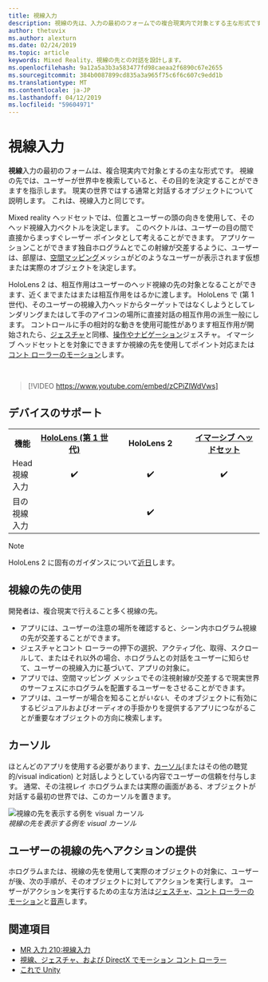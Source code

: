 ```yaml
---
title: 視線入力
description: 視線の先は、入力の最初のフォームでの複合現実内で対象とする主な形式です。
author: thetuvix
ms.author: alexturn
ms.date: 02/24/2019
ms.topic: article
keywords: Mixed Reality、視線の先との対話を設計します。
ms.openlocfilehash: 9a12a5a3b3a583477fd98caeaa2f6890c67e2655
ms.sourcegitcommit: 384b0087899cd835a3a965f75c6f6c607c9edd1b
ms.translationtype: MT
ms.contentlocale: ja-JP
ms.lasthandoff: 04/12/2019
ms.locfileid: "59604971"
---
```

# <a name="gaze"></a>視線入力

**視線**入力の最初のフォームは、複合現実内で対象とするの主な形式です。 視線の先では、ユーザーが世界中を検索していると、その目的を決定することができますを指示します。 現実の世界ではする通常と対話するオブジェクトについて説明します。 これは、視線入力と同じです。

Mixed reality ヘッドセットでは、位置とユーザーの頭の向きを使用して、そのヘッド視線入力ベクトルを決定します。 このベクトルは、ユーザーの目の間で直接からまっすぐレーザー ポインタとして考えることができます。 アプリケーションことができます独自ホログラムとでこの射線が交差するように、ユーザーは、部屋は、[空間マッピング](spatial-mapping.md)メッシュがどのようなユーザーが表示されます仮想または実際のオブジェクトを決定します。

HoloLens 2 は、相互作用はユーザーのヘッド視線の先の対象となることができます、近くまでまたはまたは相互作用をはるかに渡します。  HoloLens で (第 1 世代)、そのユーザーの視線入力ヘッドからターゲットではなくしようとしてレンダリングまたはして手のアイコンの場所に直接対話の相互作用の派生一般にします。 コントロールに手の相対的な動きを使用可能性があります相互作用が開始されたら、[ジェスチャ](gestures.md)と同様、[操作やナビゲーション](gestures.md#composite-gestures)ジェスチャ。 イマーシブ ヘッドセットとを対象にできますか視線の先を使用してポイント対応または[コント ローラーのモーション](motion-controllers.md)します。

<br>

>[!VIDEO https://www.youtube.com/embed/zCPiZlWdVws]

## <a name="device-support"></a>デバイスのサポート

<table>
<tr>
<th>機能</th><th style="width:150px"> <a href="hololens-hardware-details.md">HoloLens (第 1 世代)</a></th><th style="width:150px">HoloLens 2</th><th style="width:150px"> <a href="immersive-headset-hardware-details.md">イマーシブ ヘッドセット</a></th>
</tr><tr>
<td> Head 視線入力</td><td style="text-align: center;"> ✔️</td><td style="text-align: center;"> ✔️</td><td style="text-align: center;"> ✔️</td>
</tr><tr>
<td> 目の視線入力</td><td></td><td style="text-align: center;">✔️</td><td></td>
</tr>
</table>

> [!NOTE]
> HoloLens 2 に固有のガイダンスについて[近日](index.md#news-and-notes)します。


## <a name="uses-of-gaze"></a>視線の先の使用

開発者は、複合現実で行えること多く視線の先。
* アプリには、ユーザーの注意の場所を確認すると、シーン内ホログラム視線の先が交差することができます。
* ジェスチャとコント ローラーの押下の選択、アクティブ化、取得、スクロールして、またはそれ以外の場合、ホログラムとの対話をユーザーに知らせて、ユーザーの視線入力に基づいて、アプリの対象に。
* アプリでは、空間マッピング メッシュでその注視射線が交差するで現実世界のサーフェスにホログラムを配置するユーザーをさせることができます。
* アプリは、ユーザーが場合を知ることが*いない*、そのオブジェクトに有効にするビジュアルおよびオーディオの手掛かりを提供するアプリにつながることが重要なオブジェクトの方向に検索します。

## <a name="cursor"></a>カーソル

ほとんどのアプリを使用する必要があります、[カーソル](cursors.md)(またはその他の聴覚的/visual indication) と対話しようとしている内容でユーザーの信頼を付与します。 通常、その注視レイ ホログラムまたは実際の画面がある、オブジェクトが対話する最初の世界では、このカーソルを置きます。

![視線の先を表示する例を visual カーソル](images/cursor.jpg)<br>
*視線の先を表示する例を visual カーソル*

## <a name="giving-action-to-the-users-gaze"></a>ユーザーの視線の先へアクションの提供

ホログラムまたは、視線の先を使用して実際のオブジェクトの対象に、ユーザーが後、次の手順が、そのオブジェクトに対してアクションを実行します。 ユーザーがアクションを実行するための主な方法は[ジェスチャ](gestures.md)、[コント ローラーのモーション](motion-controllers.md)と[音声](voice-input.md)します。

## <a name="see-also"></a>関連項目
* [MR 入力 210:視線入力](holograms-210.md)
* [視線、ジェスチャ、および DirectX でモーション コント ローラー](gaze,-gestures,-and-motion-controllers-in-directx.md)
* [これで Unity](gaze-in-unity.md)
